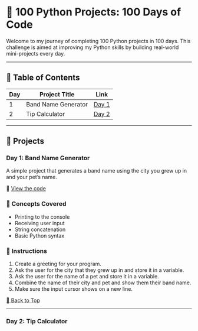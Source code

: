 # 🐍 100 Python Projects: 100 Days of Code

Welcome to my journey of completing 100 Python projects in 100 days. This challenge is aimed at improving my Python skills by building real-world mini-projects every day.

---

## 📅 Table of Contents

| Day | Project Title        | Link                                |
|-----|----------------------|-------------------------------------|
| 1   | Band Name Generator  | [Day 1](#day-1-band-name-generator) |
| 2   | Tip Calculator       | [Day 2](#day-2-tip-calculator)      |

---

## 📘 Projects

### Day 1: Band Name Generator

A simple project that generates a band name using the city you grew up in and your pet’s name.

📄 [View the code](Project_files/d1.py)

### 🧠 Concepts Covered
- Printing to the console
- Receiving user input
- String concatenation
- Basic Python syntax

### 📝 Instructions
1. Create a greeting for your program.
2. Ask the user for the city that they grew up in and store it in a variable.
3. Ask the user for the name of a pet and store it in a variable.
4. Combine the name of their city and pet and show them their band name.
5. Make sure the input cursor shows on a new line.

[🔼 Back to Top](#-table-of-contents)

---

### Day 2: Tip Calculator
